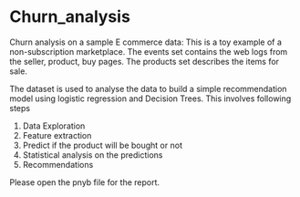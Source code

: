# Churn_analysis
Churn analysis on a sample E commerce data:
This is a toy example of a non-subscription marketplace. The events set contains the web logs from the seller, product, buy pages. The products set describes the items for sale.

The dataset is used to analyse the data to build a simple recommendation model using logistic regression and Decision Trees.
This involves following steps 
1. Data Exploration
2. Feature extraction
3. Predict if the product will be bought or not
4. Statistical analysis on the predictions
5. Recommendations


Please open the pnyb file for the report.

